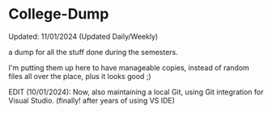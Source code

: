 # College-Dump
Updated: 11/01/2024 (Updated Daily/Weekly)

a dump for all the stuff done during the semesters. 

I'm putting them up here to have manageable copies, instead of random files all over the place, plus it looks good ;)

EDIT (10/01/2024): Now, also maintaining a local Git, using Git integration for Visual Studio. (finally! after years of using VS IDE)
